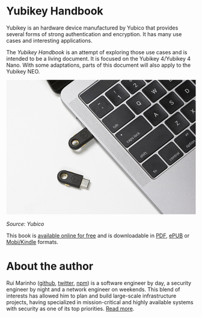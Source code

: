 # Yubikey Handbook

Yubikey is an hardware device manufactured by Yubico that provides several forms of strong authentication and encryption. It has many use cases and interesting applications.

The _Yubikey Handbook_ is an attempt of exploring those use cases and is intended to be a living document. It is focused on the Yubikey 4/Yubikey 4 Nano. With some adaptations, parts of this document will also apply to the Yubikey NEO.

![](./images/yubikey-plugged-in.jpg)

_Source: Yubico_

This book is [available online for free](https://ruimarinho.gitbooks.io/yubikey-handbook/content/) and is downloadable in [PDF](https://www.gitbook.com/download/pdf/book/ruimarinho/yubikey-handbook), [ePUB](https://www.gitbook.com/download/epub/book/ruimarinho/yubikey-handbook) or [Mobi/Kindle](https://www.gitbook.com/download/mobi/book/ruimarinho/yubikey-handbook) formats.

# About the author

Rui Marinho ([github](https://github.com/ruimarinho), [twitter](https://twitter.com/ruipmarinho), [npm](https://www.npmjs.com/~ruimarinho)) is a software engineer by day, a security engineer by night and a network engineer on weekends. This blend of interests has allowed him to plan and build large-scale infrastructure projects, having specialized in mission-critical and highly available systems with security as one of its top priorities. [Read more](introduction/about-the-author.md).
